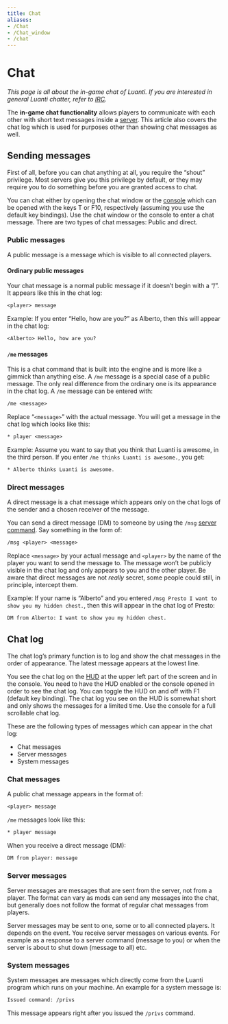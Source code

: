 ```yaml
---
title: Chat
aliases:
- /Chat
- /Chat_window
- /chat
---
```


# Chat
_This page is all about the in-game chat of Luanti. If you are interested in general Luanti chatter, refer to [IRC](/about/irc/)._

The **in-game chat functionality** allows players to communicate with each other with short text messages inside a [server](/for-players/servers/). This article also covers the chat log which is used for purposes other than showing chat messages as well.

## Sending messages
First of all, before you can chat anything at all, you require the “shout” privilege. Most servers give you this privilege by default, or they may require you to do something before you are granted access to chat.

You can chat either by opening the chat window or the [console](/for-players/console/) which can be opened with the keys T or F10, respectively (assuming you use the default key bindings). Use the chat window or the console to enter a chat message. There are two types of chat messages: Public and direct.

### Public messages
A public message is a message which is visible to all connected players.

#### Ordinary public messages
Your chat message is a normal public message if it doesn’t begin with a “/”. It appears like this in the chat log:

```txt
<player> message
```

Example: If you enter “Hello, how are you?” as Alberto, then this will appear in the chat log:

```txt
<Alberto> Hello, how are you?
```

#### `/me` messages
This is a chat command that is built into the engine and is more like a gimmick than anything else. A `/me` message is a special case of a public message. The only real difference from the ordinary one is its appearance in the chat log. A `/me` message can be entered with:

```txt
/me <message>
```

Replace “`<message>`” with the actual message. You will get a message in the chat log which looks like this:

```txt
* player <message>
```

Example: Assume you want to say that you think that Luanti is awesome, in the third person. If you enter `/me thinks Luanti is awesome.`, you get:

```txt
* Alberto thinks Luanti is awesome.
```

### Direct messages

A direct message is a chat message which appears only on the chat logs of the sender and a chosen receiver of the message.

You can send a direct message (DM) to someone by using the `/msg` [server command](/for-players/server-commands/). Say something in the form of:

```txt
/msg <player> <message>
```

Replace `<message>` by your actual message and `<player>` by the name of the player you want to send the message to. The message won’t be publicly visible in the chat log and only appears to you and the other player. Be aware that direct messages are not _really_ secret, some people could still, in principle, intercept them.

Example: If your name is “Alberto” and you entered `/msg Presto I want to show you my hidden chest.`, then this will appear in the chat log of Presto:

```txt
DM from Alberto: I want to show you my hidden chest.
```

## Chat log

The chat log’s primary function is to log and show the chat messages in the order of appearance. The latest message appears at the lowest line.

You see the chat log on the [HUD](/for-players/hud/) at the upper left part of the screen and in the console. You need to have the HUD enabled or the console opened in order to see the chat log. You can toggle the HUD on and off with F1 (default key binding). The chat log you see on the HUD is somewhat short and only shows the messages for a limited time. Use the console for a full scrollable chat log.

These are the following types of messages which can appear in the chat log:

* Chat messages
* Server messages
* System messages

### Chat messages
A public chat message appears in the format of:

```txt
<player> message
```

`/me` messages look like this:

```txt
* player message
```

When you receive a direct message (DM):

```txt
DM from player: message
```

### Server messages
Server messages are messages that are sent from the server, not from a player. The format can vary as mods can send any messages into the chat, but generally does not follow the format of regular chat messages from players.

Server messages may be sent to one, some or to all connected players. It depends on the event. You receive server messages on various events. For example as a response to a server command (message to you) or when the server is about to shut down (message to all) etc.

### System messages
System messages are messages which directly come from the Luanti program which runs on your machine. An example for a system message is:

```txt
Issued command: /privs
```

This message appears right after you issued the `/privs` command.
